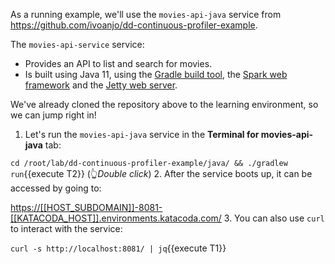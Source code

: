 As a running example, we'll use the `movies-api-java` service from
<https://github.com/ivoanjo/dd-continuous-profiler-example>.

The `movies-api-service` service:

* Provides an API to list and search for movies.
* Is built using Java 11, using the [Gradle build tool](https://gradle.org/), the [Spark web framework](https://sparkjava.com/) and the
[Jetty web server](https://www.eclipse.org/jetty/).

We've already cloned the repository above to the learning environment, so we can jump right in!

1. Let's run the `movies-api-java` service in the **Terminal for movies-api-java** tab:

  `cd /root/lab/dd-continuous-profiler-example/java/ && ./gradlew run`{{execute T2}} (👆_Double click_)
2. After the service boots up, it can be accessed by going to:

  <https://[[HOST_SUBDOMAIN]]-8081-[[KATACODA_HOST]].environments.katacoda.com/>
3. You can also use `curl` to interact with the service:

  `curl -s http://localhost:8081/ | jq`{{execute T1}}
